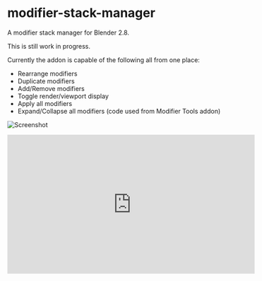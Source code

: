 # modifier-stack-manager
A modifier stack manager for Blender 2.8.

This is still work in progress.

Currently the addon is capable of the following all from one place:
  - Rearrange modifiers
  - Duplicate modifiers
  - Add/Remove modifiers
  - Toggle render/viewport display
  - Apply all modifiers
  - Expand/Collapse all modifiers (code used from Modifier Tools addon)

![Screenshot](https://github.com/salaivv/modifier-stack-manager/blob/master/screenshots/modifier_stack_manager.JPG)

<iframe width="560" height="315" src="https://www.youtube.com/embed/NV_hSLh_gDU" frameborder="0" allow="accelerometer; autoplay; encrypted-media; gyroscope; picture-in-picture" allowfullscreen></iframe>
